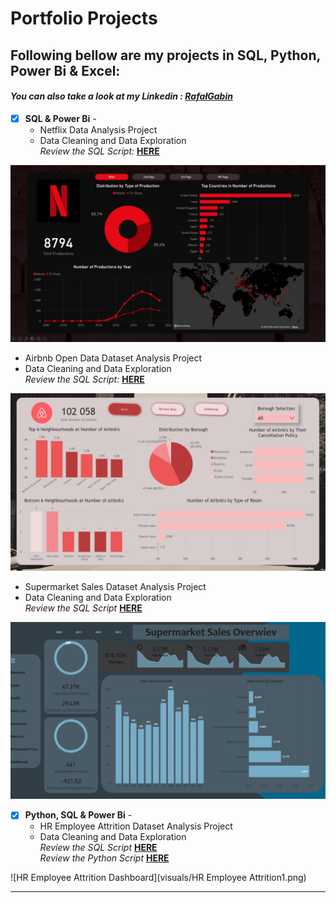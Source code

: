 # Portfolio Projects
## Following bellow are my projects in SQL, Python, Power Bi & Excel: <br />
#### *You can also take a look at my Linkedin : [RafałGabin](https://www.linkedin.com/in/rafał-gabin-4a144a250/)* <br />



- [x] **SQL & Power Bi** - 
  - Netflix Data Analysis Project<br />
  - Data Cleaning and Data Exploration <br />
*Review the SQL Script:* **[HERE](https://github.com/Rafalgabin/PortfolioProjects/blob/main/Netflix)**<br />

![Netflix Dashboard](visuals/Netflix1.jpg)


  - Airbnb Open Data Dataset Analysis Project <br />
  - Data Cleaning and Data Exploration <br />
*Review the SQL Script:* **[HERE](https://github.com/Rafalgabin/PortfolioProjects/blob/main/Airbnb_Open_DataProject)**<br />

![Airbnb Dashboard](visuals/Airbnb1.png)


  - Supermarket Sales Dataset Analysis Project <br />
  - Data Cleaning and Data Exploration <br />
*Review the SQL Script* **[HERE](https://github.com/Rafalgabin/PortfolioProjects/blob/main/Supermarket_Sales)**<br />

![Supermarket Sales Dashboard](visuals/Supermarket_sales1.png)



- [x] **Python, SQL & Power Bi** - 
  - HR Employee Attrition Dataset Analysis Project <br />
  - Data Cleaning and Data Exploration <br />
*Review the SQL Script* **[HERE](https://github.com/Rafalgabin/PortfolioProjects/blob/main/HR%20Employee%20Attrition)**<br />
*Review the Python Script* **[HERE](https://github.com/Rafalgabin/PortfolioProjects/blob/main/HR%20Employee%20Attrition%20Python.ipynb)**<br />

![HR Employee Attrition Dashboard](visuals/HR Employee Attrition1.png)

--------------------------------------------------------------------------------------------------------------------------------------------------------------------------------
